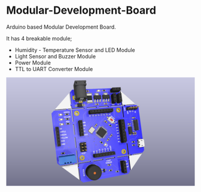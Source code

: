 # Modular-Development-Board
Arduino based Modular Development Board.

It has 4 breakable module;
- Humidity - Temperature Sensor and LED Module
- Light Sensor and Buzzer Module
- Power Module
- TTL to UART Converter Module

<img src="Images/Modular-Development-Board-Front-blue.png" width="800">